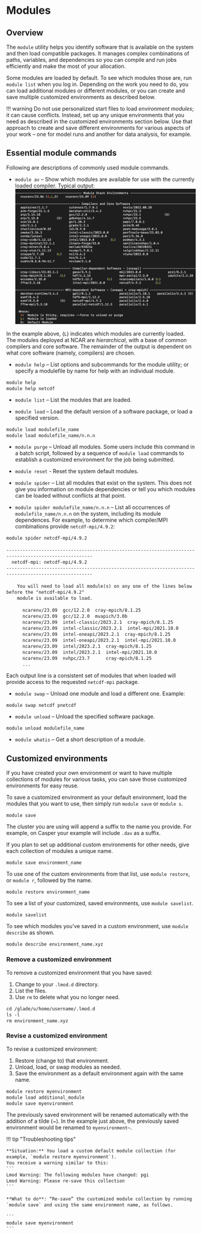 # Modules

## Overview
The `module` utility helps you identify software that is available on the system and then load compatible packages. It manages complex combinations of paths, variables, and dependencies so you can compile and run jobs efficiently and make the most of your allocation.

Some modules are loaded by default. To see which modules those are, run `module list` when you log in. Depending on the work you need to do, you can load additional modules or different modules, or you can create and save multiple customized environments as described below.

!!! warning
    Do not use personalized start files to load *environment modules*; it can cause conflicts.
    Instead, set up any unique environments that you need as described in the customized environments section below. Use that approach to create and save different environments for various aspects of your work – one for model runs and another for data analysis, for example.


## Essential module commands

Following are descriptions of commonly used module commands.

- `module av` – Show which modules are available for use with the currently loaded compiler.  Typical output:
![](modules/media/modules1.png)  

In the example above, (`L`) indicates which modules are currently
loaded.  The modules deployed at NCAR are *hierarchical*, with a base
of common compilers and core software.  The remainder of the output is dependent
on what core software (namely, compilers) are chosen.

- `module help` – List options and subcommands for the module utility; or specify a modulefile by name for help with an individual module.
```
module help
module help netcdf
```

- `module list` – List the modules that are loaded.

- `module load` – Load the default version of a software package, or load a specified version.
```
module load modulefile_name
module load modulefile_name/n.n.n
```


- `module purge` – Unload all modules. Some users include this command in a batch script, followed by a sequence of `module load` commands to establish a customized environment for the job being submitted.

- `module reset` - Reset the system default modules.

- `module spider` – List all modules that exist on the system. This does not give you information on module dependencies or tell you which modules can be loaded without conflicts at that point.

- `module spider modulefile_name/n.n.n` – List all occurrences of `modulefile_name/n.n.n` on the system, including its module dependences. For example, to determine which compiler/MPI combinations provide `netcdf-mpi/4.9.2`:
```pre
module spider netcdf-mpi/4.9.2

------------------------------------------------------------------------------------------------------
  netcdf-mpi: netcdf-mpi/4.9.2
------------------------------------------------------------------------------------------------------

    You will need to load all module(s) on any one of the lines below before the "netcdf-mpi/4.9.2"
    module is available to load.

      ncarenv/23.09  gcc/12.2.0  cray-mpich/8.1.25
      ncarenv/23.09  gcc/12.2.0  mvapich/3.0b
      ncarenv/23.09  intel-classic/2023.2.1  cray-mpich/8.1.25
      ncarenv/23.09  intel-classic/2023.2.1  intel-mpi/2021.10.0
      ncarenv/23.09  intel-oneapi/2023.2.1  cray-mpich/8.1.25
      ncarenv/23.09  intel-oneapi/2023.2.1  intel-mpi/2021.10.0
      ncarenv/23.09  intel/2023.2.1  cray-mpich/8.1.25
      ncarenv/23.09  intel/2023.2.1  intel-mpi/2021.10.0
      ncarenv/23.09  nvhpc/23.7      cray-mpich/8.1.25
      ...
```
Each output line is a consistent set of modules that when loaded will provide access to the requested `netcdf-mpi` package.

- `module swap` – Unload one module and load a different one. Example:
```
module swap netcdf pnetcdf

```

- `module unload` – Unload the specified software package.
```
module unload modulefile_name

```

- `module whatis` – Get a short description of a module.

## Customized environments

If you have created your own environment or want to have multiple collections of modules for various tasks, you can save those customized environments for easy reuse.

To save a customized environment as your default environment, load the modules that you want to use, then simply run `module save` or `module s`.

```
module save

```


The cluster you are using will append a suffix to the name you provide. For example, on Casper your example will include `.dav` as a suffix.

If you plan to set up additional custom environments for other needs, give each collection of modules a unique name.


```
module save environment_name

```


To use one of the custom environments from that list, use `module restore`, or `module r`, followed by the name.

```
module restore environment_name

```
To see a list of your customized, saved environments, use `module savelist`.
```
module savelist

```

To see which modules you've saved in a custom environment, use `module describe` as shown.

```
module describe environment_name.xyz

```

### Remove a customized environment
To remove a customized environment that you have saved:

1. Change to your `.lmod.d` directory.
2. List the files.
3. Use `rm` to delete what you no longer need.

```
cd /glade/u/home/username/.lmod.d
ls -l
rm environment_name.xyz
```

### Revise a customized environment

To revise a customized environment:

1. Restore (change to) that environment.
2. Unload, load, or swap modules as needed.
3. Save the environment as a default environment again with the same name.

```
module restore myenvironment
module load additional_module
module save myenvironment
```

The previously saved environment will be renamed automatically with the addition of a tilde (~). In the example just above, the previously saved environment would be renamed to `myenvironment~`.


!!! tip "Troubleshooting tips"

    **Situation:** You load a custom default module collection (for example, `module restore myenvironment`).
    You receive a warning similar to this:
    ```
    Lmod Warning: The following modules have changed: pgi
    Lmod Warning: Please re-save this collection
    ```

    **What to do**: “Re-save” the customized module collection by running `module save` and using the same environment name, as follows.

    ```
    module save myenvironment
    ```
